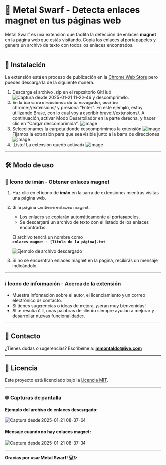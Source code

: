 # 🌟 **Metal Swarf** - Detecta enlaces magnet en tus páginas web

Metal Swarf es una extensión que facilita la detección de enlaces **magnet** en la página web que estás visitando. Copia los enlaces al portapapeles y genera un archivo de texto con todos los enlaces encontrados.

---

## 🚀 **Instalación**

La extensión está en proceso de publicación en la [Chrome Web Store](https://chrome.google.com/webstore/) pero puedes descargarla de la siguiente manera.

1. Descarga el archivo .zip en el repositorio GitHub ![Captura desde 2025-01-21 11-20-46](https://github.com/user-attachments/assets/6d4fb34f-2e37-4933-a0b9-5ad98ded2737) y descomprimelo.
2. En la barra de direcciones de tu navegador, escribe chrome://extensions/ y presiona "Enter". En este ejemplo, estoy utilizando Brave, con lo cual voy a escribir brave://extensions/. A continuación, activar Modo Desarrollador en la parte derecha, y hacer clic en "Cargar descomprimida". ![image](https://github.com/user-attachments/assets/d25fb6e6-5dfe-4049-813c-09b84340fa6e)
3. Seleccionamos la carpeta donde descomprimimos la extensión ![image](https://github.com/user-attachments/assets/92797186-be91-43b1-b3ed-fbcaaa07ac95)
Fijamos la extensión para que sea visible junto a la barra de direcciones ![image](https://github.com/user-attachments/assets/35c52463-a7a5-4fba-af2b-e04694230dde)
4. ¡Listo! La extensión quedó activada ![image](https://github.com/user-attachments/assets/e775f898-01e3-490e-8c75-632c58d43e63)



---

## 🛠️ **Modo de uso**

### 🧲 **Ícono de imán - Obtener enlaces magnet**
1. Haz clic en el ícono de **imán** en la barra de extensiones mientras visitas una página web.
2. Si la página contiene enlaces magnet:
   - Los enlaces se copiarán automáticamente al portapapeles.
   - Se descargará un archivo de texto con el listado de los enlaces encontrados.

   El archivo tendrá un nombre como:  
   **`enlaces_magnet - [Título de la página].txt`**

   ![Ejemplo de archivo descargado](https://github.com/user-attachments/assets/81cf38f0-3cc4-4545-b0ae-b1b7522507f6)

3. Si no se encuentran enlaces magnet en la página, recibirás un mensaje indicándolo.

---

### ℹ️ **Ícono de información - Acerca de la extensión**
- Muestra información sobre el autor, el licenciamiento y un correo electrónico de contacto.  
- Si tienes sugerencias o ideas de mejora, ¡serán muy bienvenidas!  
- Si te resulta útil, unas palabras de aliento siempre ayudan a mejorar y desarrollar nuevas funcionalidades.  

---

## 📧 **Contacto**
¿Tienes dudas o sugerencias? Escríbeme a: **mmontaldo@live.com**

---

## 📝 **Licencia**
Este proyecto está licenciado bajo la [Licencia MIT](https://opensource.org/licenses/MIT).

---

### 🌐 **Capturas de pantalla**

#### Ejemplo del archivo de enlaces descargado:
![Captura desde 2025-01-21 08-37-04](https://github.com/user-attachments/assets/c7ee3714-7a0e-4f8f-9e7d-83423723f874)

#### Mensaje cuando no hay enlaces magnet:
![Captura desde 2025-01-21 08-37-34](https://github.com/user-attachments/assets/03d08053-8b7d-45b9-b3b8-754cb0bdf4ff)

---

**Gracias por usar Metal Swarf! 💻✨**
